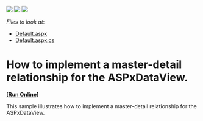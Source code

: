 <!-- default badges list -->
![](https://img.shields.io/endpoint?url=https://codecentral.devexpress.com/api/v1/VersionRange/128564461/13.1.4%2B)
[![](https://img.shields.io/badge/Open_in_DevExpress_Support_Center-FF7200?style=flat-square&logo=DevExpress&logoColor=white)](https://supportcenter.devexpress.com/ticket/details/E1039)
[![](https://img.shields.io/badge/📖_How_to_use_DevExpress_Examples-e9f6fc?style=flat-square)](https://docs.devexpress.com/GeneralInformation/403183)
<!-- default badges end -->
<!-- default file list -->
*Files to look at*:

* [Default.aspx](./CS/MDDataViewCS/Default.aspx)
* [Default.aspx.cs](./CS/MDDataViewCS/Default.aspx.cs)
<!-- default file list end -->
# How to implement a master-detail relationship for the ASPxDataView.
<!-- run online -->
**[[Run Online]](https://codecentral.devexpress.com/e1039/)**
<!-- run online end -->


<p>This sample illustrates how to implement a master-detail relationship for the ASPxDataView.</p>

<br/>


